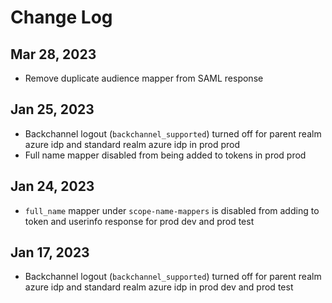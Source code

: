 # Change Log

## Mar 28, 2023

- Remove duplicate audience mapper from SAML response

## Jan 25, 2023

- Backchannel logout (`backchannel_supported`) turned off for parent realm azure idp and standard realm azure idp in prod prod
- Full name mapper disabled from being added to tokens in prod prod

## Jan 24, 2023

- `full_name` mapper under `scope-name-mappers` is disabled from adding to token and userinfo response for prod dev and prod test

## Jan 17, 2023

- Backchannel logout (`backchannel_supported`) turned off for parent realm azure idp and standard realm azure idp in prod dev and prod test
